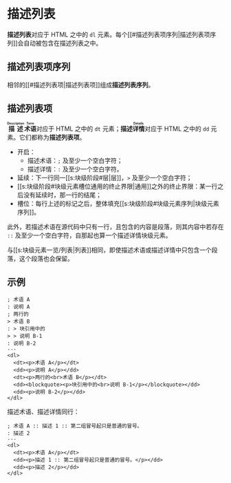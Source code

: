 # 描述列表

**描述列表**对应于 HTML 之中的 `dl`
元素。每个[[#描述列表项序列|描述列表项序列]]会自动被包含在描述列表之中。

## 描述列表项序列

相邻的[[#描述列表项|描述列表项]]组成**描述列表序列**。

## 描述列表项

**<ruby>描述<rt>Description</rt></ruby><ruby>术语<rt>Term</rt></ruby>**<wbr />
对应于 HTML 之中的 `dt` 元素；**描述<ruby>详情<rt>Details</rt></ruby>**<wbr />
对应于 HTML 之中的 `dd` 元素。它们都称为**描述列表项**。

- 开启：
  - 描述术语：`;` 及至少一个空白字符；
  - 描述详情：`:` 及至少一个空白字符。
- 延续：下一行同一[[s:块级阶段#层|层]]，`>` 及至少一个空白字符；
- [[s:块级阶段#块级元素槽位通用的终止界限|通用]]之外的终止界限：某一行之后没有延续<wbr />
  时，那一行的结尾；
- 槽位：每行上述的标记之后，整体填充[[s:块级阶段#块级元素序列|块级元素序列]]。

此外，若描述术语在源代码中只有一行，且包含的内容是段落，则其内容中若存在 <wbr />
`::` 及至少一个空白字符，自那起也算一个描述详情块级元素。

与[[s:块级元素一览/列表|列表]]相同，即使描述术语或描述详情中只包含一个段落，这个段落也会保留。

## 示例

```example
; 术语 A
: 说明 A
; 两行的
> 术语 B
: > 块引用中的
> > 说明 B-1
: 说明 B-2
···
<dl>
  <dt><p>术语 A</p></dt>
  <dd><p>说明 A</p></dd>
  <dt><p>两行的<br>术语 B</p></dt>
  <dd><blockquote><p>块引用中的<br>说明 B-1</p></blockquote></dd>
  <dd><p>说明 B-2</p></dd>
</dl>
```

描述术语、描述详情同行：

```example
; 术语 A :: 描述 1 :: 第二组冒号起只是普通的冒号。
: 描述 2
···
<dl>
  <dt><p>术语 A</p></dt>
  <dd><p>描述 1 :: 第二组冒号起只是普通的冒号。</p></dd>
  <dd><p>描述 2</p></dd>
</dl>
```
